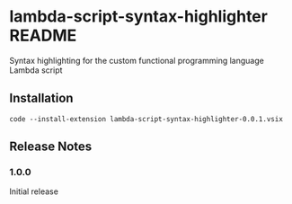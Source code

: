 # lambda-script-syntax-highlighter README

Syntax highlighting for the custom functional programming language Lambda script

## Installation
```code --install-extension lambda-script-syntax-highlighter-0.0.1.vsix```

## Release Notes

### 1.0.0

Initial release
